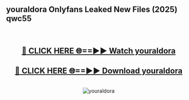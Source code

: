 <h2>youraldora Onlyfans Leaked New Files (2025) qwc55</h2>
<br>
<div align="center">
<h2><a href="https://mediafiles.top/youraldora&ref=git" rel="nofollow">🔴 CLICK HERE 🌐==►► Watch youraldora</a></h2>
<h2><a href="https://mediafiles.top/youraldora&ref=git" rel="nofollow">🔴 CLICK HERE 🌐==►► Download youraldora</a></h2>
<br>
<a href="https://mediafiles.top/youraldora&ref=git" rel="nofollow" data-target="animated-image.originalLink"><img src="https://i.ibb.co.com/xMMVF88/686577567.gif" alt="youraldora" style="max-width: 100%; display: inline-block;" data-target="animated-image.originalImage"></a>
</div>
<br>
<br>